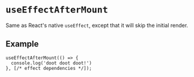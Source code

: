 # `useEffectAfterMount`

Same as React's native `useEffect`, except that it will skip the initial render.

## Example

```tsx
useEffectAfterMount(() => {
  console.log('doot doot doot!')
}, [/* effect dependencies */]);
```
